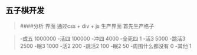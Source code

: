 **五子棋开发**
---
>####分析
>界面  通过css + div + js 生产界面 首先生产格子


>-成五 1000000
-活四 100000
-冲四 4000
>-全死四 1
>-活3  5000
>-跳活3 2500
>-眠3  1000
>-活2  200
>-跳活2 100
>-眠2  50
>-周围什么都没有 0
>-其他 1